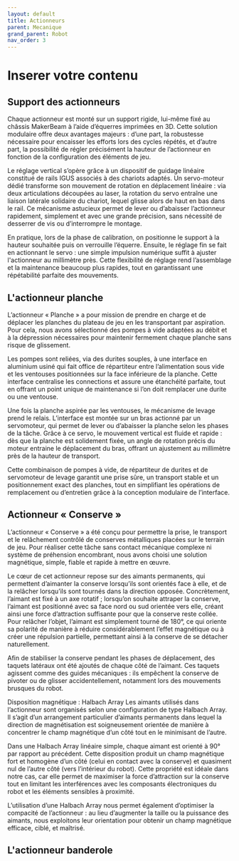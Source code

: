 ```yaml
---
layout: default
title: Actionneurs
parent: Mecanique
grand_parent: Robot
nav_order: 3
---
```


# Inserer votre contenu


## Support des actionneurs
Chaque actionneur est monté sur un support rigide, lui-même fixé au châssis MakerBeam à l’aide d’équerres imprimées en 3D. Cette solution modulaire offre deux avantages majeurs : d’une part, la robustesse nécessaire pour encaisser les efforts lors des cycles répétés, et d’autre part, la possibilité de régler précisément la hauteur de l’actionneur en fonction de la configuration des éléments de jeu.


Le réglage vertical s’opère grâce à un dispositif de guidage linéaire constitué de rails IGUS associés à des chariots adaptés. Un servo-moteur dédié transforme son mouvement de rotation en déplacement linéaire : via deux articulations découpées au laser, la rotation du servo entraîne une liaison latérale solidaire du chariot, lequel glisse alors de haut en bas dans le rail. Ce mécanisme astucieux permet de lever ou d’abaisser l’actionneur rapidement, simplement et avec une grande précision, sans nécessité de desserrer de vis ou d’interrompre le montage.

En pratique, lors de la phase de calibration, on positionne le support à la hauteur souhaitée puis on verrouille l’équerre. Ensuite, le réglage fin se fait en actionnant le servo : une simple impulsion numérique suffit à ajuster l'actionneur au millimètre près. Cette flexibilité de réglage rend l’assemblage et la maintenance beaucoup plus rapides, tout en garantissant une répétabilité parfaite des mouvements.

## L'actionneur planche

L’actionneur « Planche » a pour mission de prendre en charge et de déplacer les planches du plateau de jeu en les transportant par aspiration. Pour cela, nous avons sélectionné des pompes à vide adaptées au débit et à la dépression nécessaires pour maintenir fermement chaque planche sans risque de glissement.

Les pompes sont reliées, via des durites souples, à une interface en aluminium usiné qui fait office de répartiteur entre l’alimentation sous vide et les ventouses positionnées sur la face inférieure de la planche. Cette interface centralise les connections et assure une étanchéité parfaite, tout en offrant un point unique de maintenance si l’on doit remplacer une durite ou une ventouse.

Une fois la planche aspirée par les ventouses, le mécanisme de levage prend le relais. L’interface est montée sur un bras actionné par un servomoteur, qui permet de lever ou d’abaisser la planche selon les phases de la tâche. Grâce à ce servo, le mouvement vertical est fluide et rapide : dès que la planche est solidement fixée, un angle de rotation précis du moteur entraine le déplacement du bras, offrant un ajustement au millimètre près de la hauteur de transport.

Cette combinaison de pompes à vide, de répartiteur de durites et de servomoteur de levage garantit une prise sûre, un transport stable et un positionnement exact des planches, tout en simplifiant les opérations de remplacement ou d’entretien grâce à la conception modulaire de l’interface.

## Actionneur « Conserve »
L’actionneur « Conserve » a été conçu pour permettre la prise, le transport et le relâchement contrôlé de conserves métalliques placées sur le terrain de jeu. Pour réaliser cette tâche sans contact mécanique complexe ni système de préhension encombrant, nous avons choisi une solution magnétique, simple, fiable et rapide à mettre en œuvre.

Le cœur de cet actionneur repose sur des aimants permanents, qui permettent d’aimanter la conserve lorsqu’ils sont orientés face à elle, et de la relâcher lorsqu’ils sont tournés dans la direction opposée. Concrètement, l’aimant est fixé à un axe rotatif ; lorsqu’on souhaite attraper la conserve, l’aimant est positionné avec sa face nord ou sud orientée vers elle, créant ainsi une force d’attraction suffisante pour que la conserve reste collée. Pour relâcher l’objet, l’aimant est simplement tourné de 180°, ce qui oriente sa polarité de manière à réduire considérablement l’effet magnétique ou à créer une répulsion partielle, permettant ainsi à la conserve de se détacher naturellement.

Afin de stabiliser la conserve pendant les phases de déplacement, des taquets latéraux ont été ajoutés de chaque côté de l’aimant. Ces taquets agissent comme des guides mécaniques : ils empêchent la conserve de pivoter ou de glisser accidentellement, notamment lors des mouvements brusques du robot.

Disposition magnétique : Halbach Array
Les aimants utilisés dans l’actionneur sont organisés selon une configuration de type Halbach Array. Il s’agit d’un arrangement particulier d’aimants permanents dans lequel la direction de magnétisation est soigneusement orientée de manière à concentrer le champ magnétique d’un côté tout en le minimisant de l’autre.

Dans une Halbach Array linéaire simple, chaque aimant est orienté à 90° par rapport au précédent. Cette disposition produit un champ magnétique fort et homogène d’un côté (celui en contact avec la conserve) et quasiment nul de l’autre côté (vers l’intérieur du robot). Cette propriété est idéale dans notre cas, car elle permet de maximiser la force d’attraction sur la conserve tout en limitant les interférences avec les composants électroniques du robot et les éléments sensibles à proximité.

L’utilisation d’une Halbach Array nous permet également d’optimiser la compacité de l’actionneur : au lieu d’augmenter la taille ou la puissance des aimants, nous exploitons leur orientation pour obtenir un champ magnétique efficace, ciblé, et maîtrisé.

## L'actionneur banderole